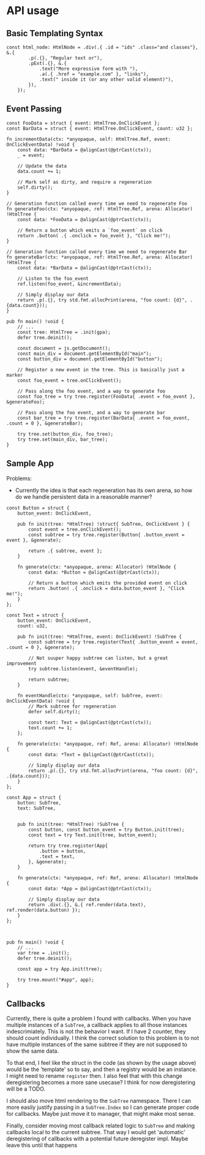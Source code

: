 # API usage

## Basic Templating Syntax

```zig
const html_node: HtmlNode = .div(.{ .id = "ids" .class="and classes"}, &.{
        .p(.{}, "Regular text or"),
        .pExt(.{}, &.{
            .text("More expressive form with "),
            .a(.{ .href = "example.com" }, "links"),
            .text(" inside it (or any other valid element)"),
        }),
    });
```

## Event Passing

```zig
const FooData = struct { event: HtmlTree.OnClickEvent };
const BarData = struct { event: HtmlTree.OnClickEvent, count: u32 };

fn incrementData(ctx: *anyopaque, self: HtmlTree.Ref, event: OnClickEventData) !void {
    const data: *BarData = @alignCast(@ptrCast(ctx));
    _ = event;

    // Update the data
    data.count += 1;

    // Mark self as dirty, and require a regeneration
    self.dirty();
}

// Generation function called every time we need to regenerate Foo
fn generateFoo(ctx: *anyopaque, ref: HtmlTree.Ref, arena: Allocator) !HtmlTree {
    const data: *FooData = @alignCast(@ptrCast(ctx));

    // Return a button which emits a `foo_event` on click
    return .button( .{ .onclick = foo_event }, "Click me!");
}

// Generation function called every time we need to regenerate Bar
fn generateBar(ctx: *anyopaque, ref: HtmlTree.Ref, arena: Allocator) !HtmlTree {
    const data: *BarData = @alignCast(@ptrCast(ctx));

    // Listen to the foo_event
    ref.listen(foo_event, &incrementData);

    // Simply display our data
    return .p(.{}, try std.fmt.allocPrint(arena, "foo count: {d}", .{data.count}));
}

pub fn main() !void {
    // ...
    const tree: HtmlTree = .init(gpa);
    defer tree.deinit();

    const document = js.getDocument();
    const main_div = document.getElementById("main");
    const button_div = document.getElementById("button");

    // Register a new event in the tree. This is basically just a marker
    const foo_event = tree.onClickEvent();

    // Pass along the foo event, and a way to generate foo
    const foo_tree = try tree.register(FooData{ .event = foo_event }, &generateFoo);

    // Pass along the foo event, and a way to generate bar
    const bar_tree = try tree.register(BarData{ .event = foo_event, .count = 0 }, &generateBar);

    try tree.set(button_div, foo_tree);
    try tree.set(main_div, bar_tree);
}

```

## Sample App

Problems:

- Currently the idea is that each regeneration has its own arena, so how do
  we handle persistent data in a reasonable manner?

```zig
const Button = struct {
    button_event: OnClickEvent,

    pub fn init(tree: *HtmlTree) !struct{ SubTree, OnClickEvent } {
        const event = tree.onClickEvent();
        const subtree = try tree.register(Button{ .button_event = event }, &generate);

        return .{ subtree, event };
    }

    fn generate(ctx: *anyopaque, arena: Allocator) !HtmlNode {
        const data: *Button = @alignCast(@ptrCast(ctx));

        // Return a button which emits the provided event on click
        return .button( .{ .onclick = data.button_event }, "Click me!");
    }
};

const Text = struct {
    button_event: OnClickEvent,
    count: u32,

    pub fn init(tree: *HtmlTree, event: OnClickEvent) !SubTree {
        const subtree = try tree.register(Text{ .button_event = event, .count = 0 }, &generate);

        // Not suuper happy subtree can listen, but a great improvement
        try subtree.listen(event, &eventHandle);

        return subtree;
    }

    fn eventHandle(ctx: *anyopaque, self: SubTree, event: OnClickEventData) !void {
        // Mark subtree for regeneration
        defer self.dirty();

        const text: Text = @alignCast(@ptrCast(ctx));
        text.count += 1;
    };

    fn generate(ctx: *anyopaque, ref: Ref, arena: Allocator) !HtmlNode {
        const data: *Text = @alignCast(@ptrCast(ctx));

        // Simply display our data
        return .p(.{}, try std.fmt.allocPrint(arena, "foo count: {d}", .{data.count}));
    }
};

const App = struct {
    button: SubTree,
    text: SubTree,


    pub fn init(tree: *HtmlTree) !SubTree {
        const button, const button_event = try Button.init(tree);
        const text = try Text.init(tree, button_event);

        return try tree.register(App{
            .button = button,
            .text = text,
        }, &generate);
    }

    fn generate(ctx: *anyopaque, ref: Ref, arena: Allocator) !HtmlNode {
        const data: *App = @alignCast(@ptrCast(ctx));

        // Simply display our data
        return .div(.{}, &.{ ref.render(data.text), ref.render(data.button) });
    }
};



pub fn main() !void {
    // ...
    var tree = .init();
    defer tree.deinit();

    const app = try App.init(tree);

    try tree.mount("#app", app);
}
```

## Callbacks

Currently, there is quite a problem I found with callbacks. When you have
multiple instances of a `SubTree`, a callback applies to all those instances
indescrimiately. This is not the behavior I want. If I have 2 counter, they
should count individually. I think the correct solution to this problem is to
not have multiple instances of the same subtree if they are not supposed to
show the same data.

To that end, I feel like the struct in the code (as shown by the usage above)
would be the 'template' so to say, and then a registry would be an instance. I
might need to rename `register` then. I also feel that with this change
deregistering becomes a more sane usecase? I think for now deregistering will
be a TODO.

I should also move html rendering to the `SubTree` namespace. There I can more
easily justify passing in a `SubTree.Index` so I can generate proper code for
callbacks. Maybe just move it to manager, that might make most sense.

Finally, consider moving most callback related logic to `SubTree` and making
callbacks local to the current subtree. That way I would get 'automatic'
deregistering of callbacks with a potential future deregister impl. Maybe leave
this until that happens
